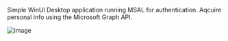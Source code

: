 Simple WinUI Desktop application running MSAL for authentication.
Aqcuire personal info using the Microsoft Graph API.

![image](https://user-images.githubusercontent.com/32191482/147364321-9bc0b0d5-1453-49b5-8247-784f3d2f71d2.png)

